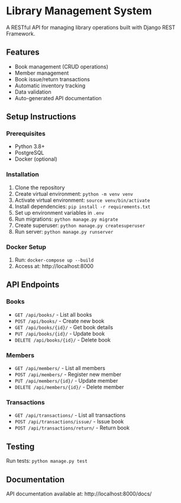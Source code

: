 # Library Management System

A RESTful API for managing library operations built with Django REST Framework.

## Features

- Book management (CRUD operations)
- Member management
- Book issue/return transactions
- Automatic inventory tracking
- Data validation
- Auto-generated API documentation

## Setup Instructions

### Prerequisites
- Python 3.8+
- PostgreSQL
- Docker (optional)

### Installation

1. Clone the repository
2. Create virtual environment: `python -m venv venv`
3. Activate virtual environment: `source venv/bin/activate`
4. Install dependencies: `pip install -r requirements.txt`
5. Set up environment variables in `.env`
6. Run migrations: `python manage.py migrate`
7. Create superuser: `python manage.py createsuperuser`
8. Run server: `python manage.py runserver`

### Docker Setup

1. Run: `docker-compose up --build`
2. Access at: http://localhost:8000

## API Endpoints

### Books
- `GET /api/books/` - List all books
- `POST /api/books/` - Create new book
- `GET /api/books/{id}/` - Get book details
- `PUT /api/books/{id}/` - Update book
- `DELETE /api/books/{id}/` - Delete book

### Members
- `GET /api/members/` - List all members
- `POST /api/members/` - Register new member
- `PUT /api/members/{id}/` - Update member
- `DELETE /api/members/{id}/` - Delete member

### Transactions
- `GET /api/transactions/` - List all transactions
- `POST /api/transactions/issue/` - Issue book
- `POST /api/transactions/return/` - Return book

## Testing
Run tests: `python manage.py test`

## Documentation

API documentation available at: http://localhost:8000/docs/